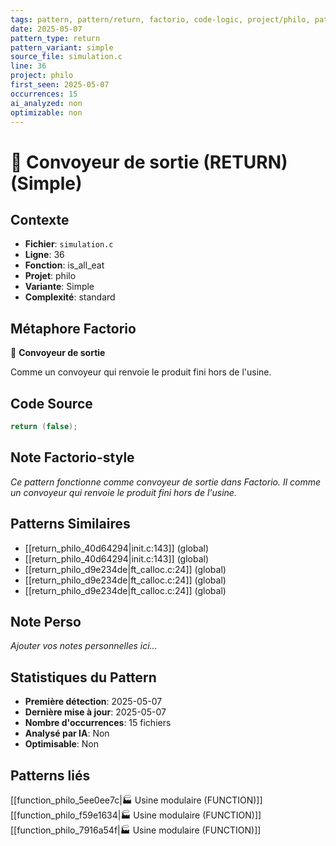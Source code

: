 ```yaml
---
tags: pattern, pattern/return, factorio, code-logic, project/philo, pattern/variant/simple
date: 2025-05-07
pattern_type: return
pattern_variant: simple
source_file: simulation.c
line: 36
project: philo
first_seen: 2025-05-07
occurrences: 15
ai_analyzed: non
optimizable: non
---
```


# 🚚 Convoyeur de sortie (RETURN) (Simple)

## Contexte
- **Fichier**: `simulation.c`
- **Ligne**: 36
- **Fonction**: is_all_eat
- **Projet**: philo
- **Variante**: Simple
- **Complexité**: standard

## Métaphore Factorio
🚚 **Convoyeur de sortie**

Comme un convoyeur qui renvoie le produit fini hors de l'usine.

## Code Source
```c
return (false);
```

## Note Factorio-style
*Ce pattern fonctionne comme convoyeur de sortie dans Factorio. Il comme un convoyeur qui renvoie le produit fini hors de l'usine.*

## Patterns Similaires
- [[return_philo_40d64294|init.c:143]] (global)
- [[return_philo_40d64294|init.c:143]] (global)
- [[return_philo_d9e234de|ft_calloc.c:24]] (global)
- [[return_philo_d9e234de|ft_calloc.c:24]] (global)
- [[return_philo_d9e234de|ft_calloc.c:24]] (global)

## Note Perso
*Ajouter vos notes personnelles ici...*

## Statistiques du Pattern
- **Première détection**: 2025-05-07
- **Dernière mise à jour**: 2025-05-07
- **Nombre d'occurrences**: 15 fichiers
- **Analysé par IA**: Non
- **Optimisable**: Non

## Patterns liés
[[function_philo_5ee0ee7c|🏭 Usine modulaire (FUNCTION)]]
[[function_philo_f59e1634|🏭 Usine modulaire (FUNCTION)]]
[[function_philo_7916a54f|🏭 Usine modulaire (FUNCTION)]]
